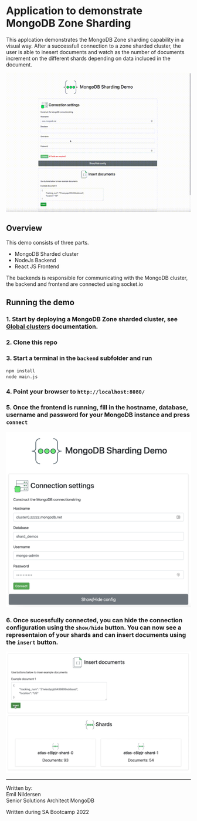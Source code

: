 # Application to demonstrate MongoDB Zone Sharding

This applcation demonstrates the MongoDB Zone sharding capability in a visual way.
After a successfull connection to a zone sharded cluster, the user is able to inesert documents and watch as the number of documents increment on the different shards depending on data incluced in the document.

!["Demo video"](POVShardDemo.gif)

## Overview
This demo consists of three parts.
- MongoDB Sharded cluster
- NodeJs Backend
- React JS Frontend

The backends is responsible for communicating with the MongoDB cluster, the backend and frontend are connected using socket.io

## Running the demo

### 1. Start by deploying a MongoDB Zone sharded cluster, see [Global clusters](https://docs.atlas.mongodb.com/tutorial/create-global-cluster/) documentation. 

### 2. Clone this repo

### 3. Start a terminal in the `backend` subfolder and run 
```
npm install
node main.js
```

### 4. Point your browser to `http://localhost:8080/`


### 5. Once the frontend is running, fill in the hostname, database, username and password for your MongoDB instance and press `connect`
!["Connection"](connection.png)

### 6. Once sucessfully connected, you can hide the connection configuration using the `show/hide` button. You can now see a representaion of your shards and can insert documents using the `insert` button. 
!["insert"](insert.png)



---

Written by:  
Emil Nildersen   
Senior Solutions Architect
MongoDB

Written during SA Bootcamp 2022